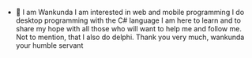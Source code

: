 - 👋 I am Wankunda
I am interested in web and mobile programming
I do desktop programming with the C# language
I am here to learn and to share my hope with all those who will want to help me and follow me.
Not to mention, that I also do delphi.
Thank you very much, wankunda your humble servant

<!---
wankunda/wankunda is a ✨ special ✨ repository because its `README.md` (this file) appears on your GitHub profile.
You can click the Preview link to take a look at your changes.
--->
